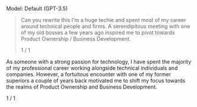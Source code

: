 Model: Default (GPT-3.5)

> Can you rewrite this I'm a huge techie and spent most of my career around technical people and firms. A serendipitous meeting with one of my old bosses a few years ago inspired me to pivot towards Product Ownership / Business Development.
> 
> 1 / 1

As someone with a strong passion for technology, I have spent the majority of my professional career working alongside technical individuals and companies. However, a fortuitous encounter with one of my former superiors a couple of years back motivated me to shift my focus towards the realms of Product Ownership and Business Development.

1 / 1